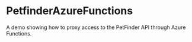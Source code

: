 # PetfinderAzureFunctions
A demo showing how to proxy access to the PetFinder API through Azure Functions.
